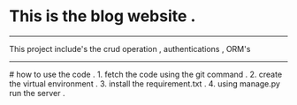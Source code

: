 # This is the blog website .
<hr>
This project include's the crud operation , authentications , ORM's 
<hr>
# how to use the code .
1. fetch the code using the git command .
2. create the virtual environment .
3. install the requirement.txt .
4. using manage.py run the server .

